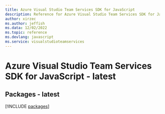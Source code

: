```yaml
---
title: Azure Visual Studio Team Services SDK for JavaScript
description: Reference for Azure Visual Studio Team Services SDK for JavaScript
author: xirzec
ms.author: jeffish
ms.data: 12/02/2022
ms.topic: reference
ms.devlang: javascript
ms.service: visualstudioteamservices
---
```

# Azure Visual Studio Team Services SDK for JavaScript - latest
## Packages - latest
[!INCLUDE [packages](visual-studio-team-services-index.md)]